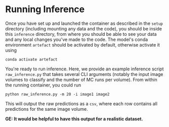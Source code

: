 # Running Inference

Once you have set up and launched the container as described in the `setup` directory (including mounting any data and the code), you should be inside this `inference` directory, from where you should be able to see your data and any local changes you've made to the code. The model's conda environment `artefact` should be activated by default, otherwise activate it using

```
conda activate artefact
```

You're ready to run inference. Here, we provide an example inference script `raw_inference.py` that takes several CLI arguments (notably the input image volumes to classify and the number of MC runs per volume). From within the running container, you could run

```
python raw_inference.py -m 20 -i image1 image2 
```

This will output the raw predictions as a `csv`, where each row contains all predictions for the same image volume.

**GE: It would be helpful to have this output for a realistic dataset.**
